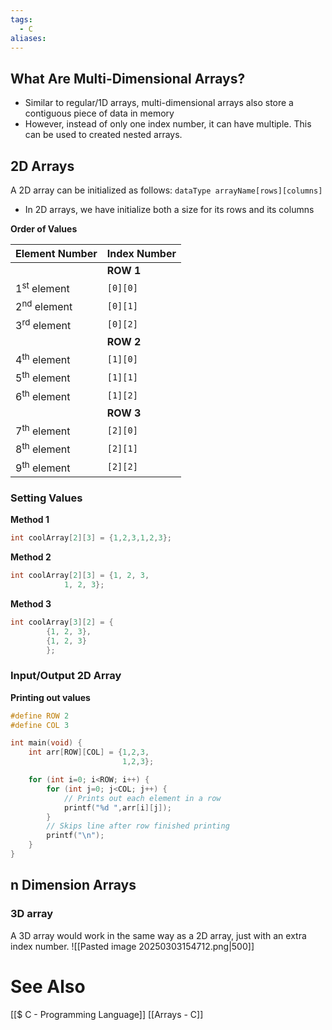 ```yaml
---
tags:
  - C
aliases:
---
```


## What Are Multi-Dimensional Arrays?
- Similar to regular/1D arrays, multi-dimensional arrays also store a contiguous piece of data in memory
- However, instead of only one index number, it can have multiple. This can be used to created nested arrays.

## 2D Arrays
A 2D array can be initialized as follows:
`dataType arrayName[rows][columns]`
- In 2D arrays, we have initialize both a size for its rows and its columns

**Order of Values**

| Element Number         | Index Number |
| ---------------------- | ------------ |
|                        | **ROW 1**    |
| 1<sup>st</sup> element | `[0][0]`     |
| 2<sup>nd</sup> element | `[0][1]`     |
| 3<sup>rd</sup> element | `[0][2]`     |
|                        | **ROW 2**    |
| 4<sup>th</sup> element | `[1][0]`     |
| 5<sup>th</sup> element | `[1][1]`     |
| 6<sup>th</sup> element | `[1][2]`     |
|                        | **ROW 3**    |
| 7<sup>th</sup> element | `[2][0]`     |
| 8<sup>th</sup> element | `[2][1]`     |
| 9<sup>th</sup> element | `[2][2]`     |

### Setting Values
**Method 1**
```c showlinenumbers
int coolArray[2][3] = {1,2,3,1,2,3};
```

**Method 2**
```c showlinenumbers
int coolArray[2][3] = {1, 2, 3,
			1, 2, 3};
```

**Method 3**
```c showlinenumbers
int coolArray[3][2] = { 
		{1, 2, 3},
		{1, 2, 3} 
		};
```

### Input/Output 2D Array
**Printing out values**
```c showlinenumbers
#define ROW 2
#define COL 3

int main(void) {
    int arr[ROW][COL] = {1,2,3,
                         1,2,3};

    for (int i=0; i<ROW; i++) {
        for (int j=0; j<COL; j++) {
			// Prints out each element in a row
            printf("%d ",arr[i][j]);
        }
        // Skips line after row finished printing
        printf("\n");
    }
}
```

## n Dimension Arrays
### 3D array
A 3D array would work in the same way as a 2D array, just with an extra index number.
![[Pasted image 20250303154712.png|500]]

# See Also
[[$ C - Programming Language]]
[[Arrays - C]]